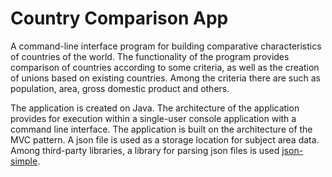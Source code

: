 # Country Comparison App

A command-line interface program for building comparative characteristics of countries of the world.
The functionality of the program provides comparison of countries according to some criteria,
as well as the creation of unions based on existing countries. Among the criteria there are such as population, area, gross domestic product and others.

The application is created on Java. The architecture of the application provides for execution within a single-user console application with a command line interface.
The application is built on the architecture of the MVC pattern. A json file is used as a storage location for subject area data.
Among third-party libraries, a library for parsing json files is used [json-simple](https://code.google.com/archive/p/json-simple/).
